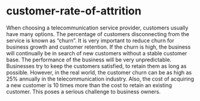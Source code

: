 # customer-rate-of-attrition
When choosing a telecommunication service provider, customers usually have many options. The percentage of customers disconnecting from the service is known as “churn”. It is very important to reduce churn for business growth and customer retention. If the churn is high, the business will continually be in search of new customers without a stable customer base. The performance of the business will be very unpredictable. Businesses try to keep the customers satisfied, to retain them as long as possible. However, in the real world, the customer churn can be as high as 25% annually in the telecommunication industry. Also, the cost of acquiring a new customer is 10 times more than the cost to retain an existing customer. This poses a serious challenge to business owners.
